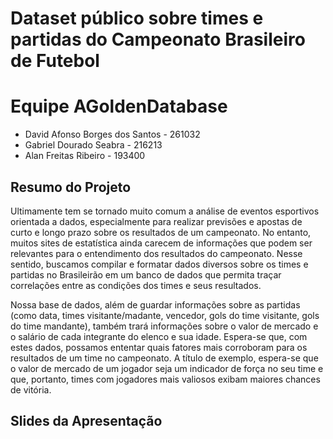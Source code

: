 # Dataset público sobre times e partidas do Campeonato Brasileiro de Futebol

# Equipe AGoldenDatabase

* David Afonso Borges dos Santos - 261032
* Gabriel Dourado Seabra - 216213
* Alan Freitas Ribeiro - 193400

## Resumo do Projeto

Ultimamente tem se tornado muito comum a análise de eventos esportivos orientada a dados, especialmente para realizar previsões e apostas de curto e longo prazo sobre os resultados de um campeonato. No entanto, muitos sites de estatística ainda carecem de informações que podem ser relevantes para o entendimento dos resultados do campeonato. Nesse sentido, buscamos compilar e formatar dados diversos sobre os times e partidas no Brasileirão em um banco de dados que permita traçar correlações entre as condições dos times e seus resultados.

Nossa base de dados, além de guardar informações sobre as partidas (como data, times visitante/madante, vencedor, gols do time visitante, gols do time mandante), também trará informações sobre o valor de mercado e o salário de cada integrante do elenco e sua idade. Espera-se que, com estes dados, possamos ententar quais fatores mais corroboram para os resultados de um time no campeonato. A título de exemplo, espera-se que o valor de mercado de um jogador seja um indicador de força no seu time e que, portanto, times com jogadores mais valiosos exibam maiores chances de vitória.

## Slides da Apresentação


